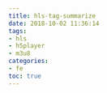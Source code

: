 ```yaml
---
title: hls-tag-summarize
date: 2018-10-02 11:36:14
tags: 
- hls
- h5player
- m3u8
categories:
- fe
toc: true
---
```


